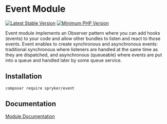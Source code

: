 # Event Module
[![Latest Stable Version](https://poser.pugx.org/spryker/event/v/stable.svg)](https://packagist.org/packages/spryker/event)
[![Minimum PHP Version](https://img.shields.io/badge/php-%3E%3D%207.4-8892BF.svg)](https://php.net/)

Event module implements an Observer pattern where you can add hooks (events) to your code and allow other bundles to listen and react to those events. Event enables to create synchronous and asynchronous events: traditional synchronous where listeners are handled at the same time as they are dispatched, and asynchronous (queueable) where events are put into a queue and handled later by some queue service.

## Installation

```
composer require spryker/event
```

## Documentation

[Module Documentation](https://docs.spryker.com)
